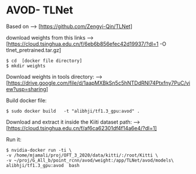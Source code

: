 # AVOD- TLNet
 Based on --> [https://github.com/Zengyi-Qin/TLNet]

download weights from this links --> [https://cloud.tsinghua.edu.cn/f/6eb6b856efec42d19937/?dl=1 -O tlnet_pretrained.tar.gz]
```
$ cd  [docker file directory]
$ mkdir weights
``` 

Download weights in tools directory: --> [https://drive.google.com/file/d/1aapMXBkSn5c5hNTDdRNI74Ptxfny7PuC/view?usp=sharing]


Build docker file:
```
$ sudo docker build   -t "alibhji/tf1.3_gpu:avod" .

``` 

Download and extract it inside the Kiiti dataset path: --> [https://cloud.tsinghua.edu.cn/f/af6ca62301df4f14a6e4/?dl=1]

Run it:
``` 				
$ nvidia-docker run -ti \ 
-v /home/mjamali/proj/OFT_3_2020/data/kitti/:/root/Kitti \
-v ~/proj/G_All_b/point_rcnn/avod/weight:/app/TLNet/avod/models\
alibhji/tf1.3_gpu:avod  bash

``` 
